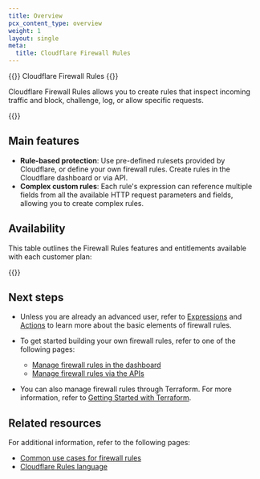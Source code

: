```yaml
---
title: Overview
pcx_content_type: overview
weight: 1
layout: single
meta:
  title: Cloudflare Firewall Rules
---
```


{{<deprecated>}} Cloudflare Firewall Rules {{</deprecated>}}

Cloudflare Firewall Rules allows you to create rules that inspect incoming traffic and block, challenge, log, or allow specific requests.

{{<render file="_deprecation-notice.md">}}

## Main features

* **Rule-based protection**: Use pre-defined rulesets provided by Cloudflare, or define your own firewall rules. Create rules in the Cloudflare dashboard or via API.
* **Complex custom rules**: Each rule's expression can reference multiple fields from all the available HTTP request parameters and fields, allowing you to create complex rules.

## Availability

This table outlines the Firewall Rules features and entitlements available with each customer plan:

{{<feature-table id="security.x_firewall_rules">}}

## Next steps

* Unless you are already an advanced user, refer to [Expressions](/ruleset-engine/rules-language/expressions/) and [Actions](/firewall/cf-firewall-rules/actions/) to learn more about the basic elements of firewall rules.

* To get started building your own firewall rules, refer to one of the following pages:

    * [Manage firewall rules in the dashboard](/firewall/cf-dashboard/create-edit-delete-rules/)
    * [Manage firewall rules via the APIs](/firewall/api/)

* You can also manage firewall rules through Terraform. For more information, refer to [Getting Started with Terraform](https://blog.cloudflare.com/getting-started-with-terraform-and-cloudflare-part-1/).

## Related resources

For additional information, refer to the following pages:

* [Common use cases for firewall rules](/firewall/recipes/)
* [Cloudflare Rules language](/ruleset-engine/rules-language/)

